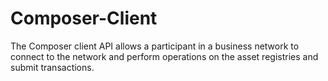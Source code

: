 # Composer-Client
The Composer client API allows a participant in a business network to connect to the network and perform operations on the asset registries and submit transactions.
